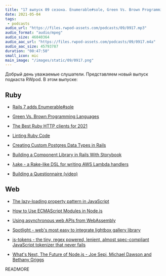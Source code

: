 ```yaml
---
title: "17 выпуск 09 сезона. Enumerable#sole, Green Vs. Brown Programming Languages, Spotlight, λake, js-tokens и прочее"
date: 2021-05-04
tags:
 - podcasts
audio_url: "https://files.rwpod-assets.com/podcasts/09/0917.mp3"
audio_format: "audio/mpeg"
audio_size: 46040364
audio_aac_url: "https://files.rwpod-assets.com/podcasts/09/0917.m4a"
audio_aac_size: 45793787
duration: "00:47:50"
small_icon: mic
main_image: "/images/static/09/0917.png"
---
```


Добрый день уважаемые слушатели. Представляем новый выпуск подкаста RWpod. В этом выпуске:

## Ruby

 - [Rails 7 adds Enumerable#sole](https://bigbinary.com/blog/rails-7-adds-enumerable-sole)
 - [Green Vs. Brown Programming Languages](https://earthly.dev/blog/brown-green-language/)
 - [The Best Ruby HTTP clients for 2021](https://www.scrapingbee.com/blog/best-ruby-http-clients/)
 - [Linting Ruby Code](https://blog.appsignal.com/2021/04/28/ruby-linting.html)


 - [Creating Custom Postgres Data Types in Rails](https://pganalyze.com/blog/custom-postgres-data-types-ruby-rails)
 - [Building a Component Library in Rails With Storybook](https://orbit.love/blog/building-a-component-library-in-rails-with-storybook)
 - [λake - a Rake-like DSL for writing AWS Lambda handlers](https://github.com/amancevice/yake)
 - [Building a Questionnaire (video)](https://www.driftingruby.com/episodes/building-a-questionnaire)

## Web

 - [The lazy-loading property pattern in JavaScript](https://humanwhocodes.com/blog/2021/04/lazy-loading-property-pattern-javascript/)
 - [How to Use ECMAScript Modules in Node.js](https://dmitripavlutin.com/ecmascript-modules-nodejs/)
 - [Using asynchronous web APIs from WebAssembly](https://web.dev/asyncify/)


 - [Spotlight - web's most easy to integrate lightbox gallery library](https://nextapps-de.github.io/spotlight/)
 - [js-tokens - the tiny, regex powered, lenient, almost spec-compliant JavaScript tokenizer that never fails](https://github.com/lydell/js-tokens)
 - [What's Next, The Future of Node.js - Joe Sepi, Michael Dawson and Bethany Griggs](https://youtu.be/vrnToZP47Ro)

READMORE
